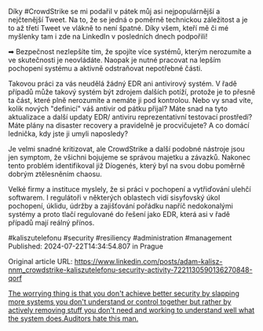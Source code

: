 Díky #CrowdStrike se mi podařil v pátek můj asi nejpopulárnější a nejčtenější Tweet. Na to, že se jedná o poměrně technickou záležitost a je to až třetí Tweet ve vlákně to není špatné. Díky všem, kteří mě či mé myšlenky tam i zde na LinkedIn v posledních dnech podpořili!


➡ Bezpečnost nezlepšíte tím, že spojíte více systémů, kterým nerozumíte a ve skutečnosti je neovládáte. Naopak je nutné pracovat na lepším pochopení systému a aktivně odstraňovat nepotřebné části.


Takovou práci za vás neudělá žádný EDR ani antivirový systém. V řadě případů může takový systém být zdrojem dalších potíží, protože je to přesně ta část, které plně nerozumíte a nemáte ji pod kontrolou. Nebo vy snad víte, kolik nových "definicí" váš antivir od pátku přijal? Máte snad na tyto aktualizace a další updaty EDR/ antiviru reprezentativní testovací prostředí? Máte plány na disaster recovery a pravidelně je procvičujete? A co domácí lednička, kdy jste ji umyli naposledy?


Je velmi snadné kritizovat, ale CrowdStrike a další podobné nástroje jsou jen symptom, že všichni bojujeme se správou majetku a závazků. Nakonec tento problém identifikoval již Díogenés, který byl na svou dobu poměrně dobrým ztělesněním chaosu.

Velké firmy a instituce myslely, že si práci v pochopení a vytřiďování ulehčí softwarem. I regulátoři v některých oblastech vidí sisyfovský úkol pochopení, úklidu, údržby a zajišťování pořádku napříč nedokonalými systémy a proto tlačí regulované do řešení jako EDR, která asi v řadě případů mají reálný přínos.


#kaliszutelefonu #security #resiliency #administration #management
Published: 2024-07-22T14:34:54.807 in Prague

Original article URL: https://www.linkedin.com/posts/adam-kalisz-nnm_crowdstrike-kaliszutelefonu-security-activity-7221130590136270848-qorf

[The worrying thing is that you don't achieve better security by slapping more systems you don't understand or control together but rather by actively removing stuff you don't need and working to understand well what the system does.](./media/CrowdStrike-Tweet.png)[Auditors hate this man.](./media/CrowdStrike-Tweet-auditors-love.png)